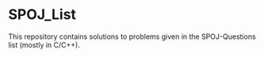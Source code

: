 # SPOJ_List
This repository contains solutions to problems given in the SPOJ-Questions list (mostly in C/C++).

